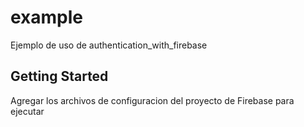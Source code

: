 # example

Ejemplo de uso de authentication_with_firebase

## Getting Started

Agregar los archivos de configuracion del proyecto de Firebase para ejecutar
